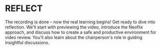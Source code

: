 # REFLECT

The recording is done – now the real learning begins! Get ready to dive into reflection. We'll start with previewing the video, introduce the Neoflix approach, and discuss how to create a safe and productive environment for video review. You'll also learn about the chairperson's role in guiding insightful discussions.
